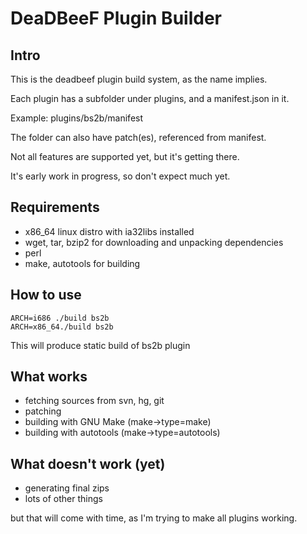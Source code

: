 # DeaDBeeF Plugin Builder

## Intro

This is the deadbeef plugin build system, as the name implies.

Each plugin has a subfolder under plugins, and a manifest.json in it.

Example: plugins/bs2b/manifest

The folder can also have patch(es), referenced from manifest.

Not all features are supported yet, but it's getting there.

It's early work in progress, so don't expect much yet.

## Requirements

* x86\_64 linux distro with ia32libs installed
* wget, tar, bzip2 for downloading and unpacking dependencies
* perl
* make, autotools for building

## How to use

````
ARCH=i686 ./build bs2b
ARCH=x86_64./build bs2b
````

This will produce static build of bs2b plugin

## What works

* fetching sources from svn, hg, git
* patching
* building with GNU Make (make->type=make)
* building with autotools (make->type=autotools)

## What doesn't work (yet)

* generating final zips
* lots of other things

but that will come with time, as I'm trying to make all plugins working.
